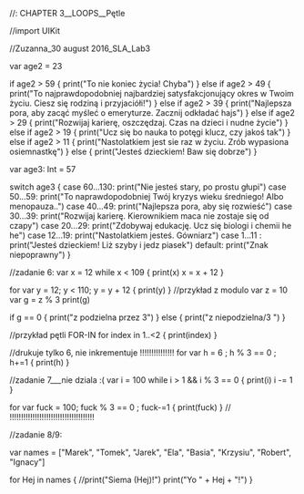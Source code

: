 //: CHAPTER 3__LOOPS__Pętle


//import UIKit

//Zuzanna_30 august 2016_SLA_Lab3

var age2 = 23

if age2 > 59
{
print("To nie koniec życia! Chyba")
}
else if age2 > 49
{
print("To najprawdopodobniej najbardziej satysfakcjonujący okres w Twoim życiu. Ciesz się rodziną i przyjaciółi!")
}
else if age2 > 39
{
print("Najlepsza pora, aby zacąć myśleć o emeryturze. Zacznij odkładać hajs")
}
else if age2 > 29
{
print("Rozwijaj karierę, oszczędzaj. Czas na dzieci i nudne życie")
}
else if age2 > 19
{
print("Ucz się bo nauka to potęgi klucz, czy jakoś tak")
}
else if age2 > 11
{
print("Nastolatkiem jest sie raz w życiu. Zrób wypasiona osiemnastkę")
}
else
{
print("Jesteś dzieckiem! Baw się dobrze")
}


var age3: Int = 57

switch age3
{
case 60...130:
    print("Nie jesteś stary, po prostu głupi")
case 50...59:
    print("To naprawdopodobniej Twój kryzys wieku średniego! Albo menopauza..")
case 40...49:
    print("Najlepsza pora, aby się rozwieść")
case 30...39:
    print("Rozwijaj karierę. Kierownikiem maca nie zostaje się od czapy")
case 20...29:
    print("Zdobywaj edukację. Ucz się biologi i chemii he he")
case 12...19:
    print("Nastolatkiem jesteś. Gówniarz")
case 1...11 :
    print("Jesteś dzieckiem! Liż szyby i jedz piasek")
default:
    print("Znak niepoprawny")
}

//zadanie 6:
var x = 12
while x < 109
{
    print(x)
    x = x + 12
}

for var y = 12; y < 110; y = y + 12
{
    print(y)
}
//przykład z modulo
var z = 10
var g = z % 3
print(g)

if g == 0
{
    print("z podzielna przez 3")
} else
{
    print("z niepodzielna/3 ")
}


//przykład pętli FOR-IN
for index in 1..<2
{
    print(index)
}

//drukuje tylko 6, nie inkrementuje !!!!!!!!!!!!!!!
for var h = 6 ; h % 3 == 0  ; h+=1
{
    print(h)
}

//zadanie 7___nie dziala :(
var i = 100
while i > 1 && i % 3 == 0
{
print(i)
i -= 1
}

for var fuck = 100; fuck % 3 == 0 ; fuck-=1
{
    print(fuck)
}
// !!!!!!!!!!!!!!!!!!!!!!!!!!!!!!!!!!!!!

//zadanie 8/9:

var names = ["Marek", "Tomek", "Jarek", "Ela", "Basia", "Krzysiu", "Robert", "Ignacy"]

for Hej in names
{
//print("Siema \(Hej)!")
print("Yo " + Hej + "!")
}


